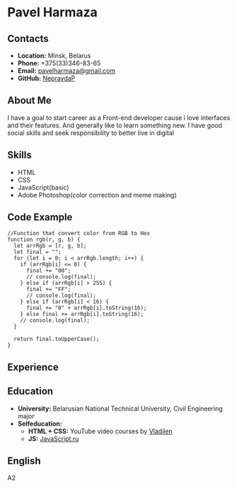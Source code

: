# Pavel Harmaza

## Contacts

- **Location:** Minsk, Belarus
- **Phone:** +375(33)346-83-65
- **Email:** pavelharmaza@gmail.com
- **GitHub:** [NepravdaP](https://github.com/NepravdaP)

## About Me

I have a goal to start career as a Front-end developer cause i love interfaces and their features. And generally like to learn something new. I have good social skills and seek responsibility to better live in digital

## Skills

- HTML
- CSS
- JavaScript(basic)
- Adobe Photoshop(color correction and meme making)

## Code Example

```
//Function that convert color from RGB to Hex
function rgb(r, g, b) {
  let arrRgb = [r, g, b];
  let final = "";
  for (let i = 0; i < arrRgb.length; i++) {
    if (arrRgb[i] <= 0) {
      final += "00";
      // console.log(final);
    } else if (arrRgb[i] > 255) {
      final += "FF";
      // console.log(final);
    } else if (arrRgb[i] < 16) {
      final += "0" + arrRgb[i].toString(16);
    } else final += arrRgb[i].toString(16);
    // console.log(final);
  }

  return final.toUpperCase();
}
```

## Experience

## Education

- **University:** Belarusian National Technical University, Civil Engineering major
- **Selfeducation:**
  - **HTML + CSS:** YouTube video courses by [Vladilen](https://www.youtube.com/c/VladilenMinin)
  - **JS:** [JavaScript.ru](learn.javascript.ru)

## English

A2
